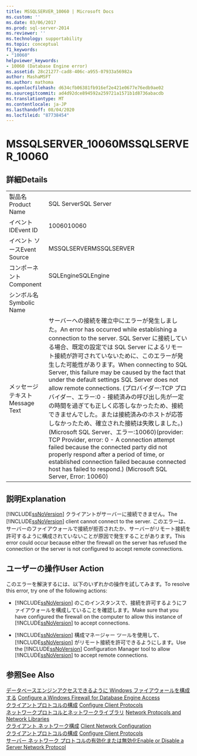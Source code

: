```yaml
---
title: MSSQLSERVER_10060 | Microsoft Docs
ms.custom: ''
ms.date: 03/06/2017
ms.prod: sql-server-2014
ms.reviewer: ''
ms.technology: supportability
ms.topic: conceptual
f1_keywords:
- "10060"
helpviewer_keywords:
- 10060 (Database Engine error)
ms.assetid: 28c21277-cad8-406c-a955-07933a56982a
author: MashaMSFT
ms.author: mathoma
ms.openlocfilehash: d634cfb06381fb916ef2e421e0677e76edb9ae02
ms.sourcegitcommit: ad4d92dce894592a259721a1571b1d8736abacdb
ms.translationtype: MT
ms.contentlocale: ja-JP
ms.lasthandoff: 08/04/2020
ms.locfileid: "87738454"
---
```

# <a name="mssqlserver_10060"></a><span data-ttu-id="43082-102">MSSQLSERVER_10060</span><span class="sxs-lookup"><span data-stu-id="43082-102">MSSQLSERVER_10060</span></span>
    
## <a name="details"></a><span data-ttu-id="43082-103">詳細</span><span class="sxs-lookup"><span data-stu-id="43082-103">Details</span></span>  
  
|||  
|-|-|  
|<span data-ttu-id="43082-104">製品名</span><span class="sxs-lookup"><span data-stu-id="43082-104">Product Name</span></span>|<span data-ttu-id="43082-105">SQL Server</span><span class="sxs-lookup"><span data-stu-id="43082-105">SQL Server</span></span>|  
|<span data-ttu-id="43082-106">イベント ID</span><span class="sxs-lookup"><span data-stu-id="43082-106">Event ID</span></span>|<span data-ttu-id="43082-107">10060</span><span class="sxs-lookup"><span data-stu-id="43082-107">10060</span></span>|  
|<span data-ttu-id="43082-108">イベント ソース</span><span class="sxs-lookup"><span data-stu-id="43082-108">Event Source</span></span>|<span data-ttu-id="43082-109">MSSQLSERVER</span><span class="sxs-lookup"><span data-stu-id="43082-109">MSSQLSERVER</span></span>|  
|<span data-ttu-id="43082-110">コンポーネント</span><span class="sxs-lookup"><span data-stu-id="43082-110">Component</span></span>|<span data-ttu-id="43082-111">SQLEngine</span><span class="sxs-lookup"><span data-stu-id="43082-111">SQLEngine</span></span>|  
|<span data-ttu-id="43082-112">シンボル名</span><span class="sxs-lookup"><span data-stu-id="43082-112">Symbolic Name</span></span>||  
|<span data-ttu-id="43082-113">メッセージ テキスト</span><span class="sxs-lookup"><span data-stu-id="43082-113">Message Text</span></span>|<span data-ttu-id="43082-114">サーバーへの接続を確立中にエラーが発生しました。</span><span class="sxs-lookup"><span data-stu-id="43082-114">An error has occurred while establishing a connection to the server.</span></span>  <span data-ttu-id="43082-115">SQL Server に接続している場合、既定の設定では SQL Server によるリモート接続が許可されていないために、このエラーが発生した可能性があります。</span><span class="sxs-lookup"><span data-stu-id="43082-115">When connecting to SQL Server, this failure may be caused by the fact that under the default settings SQL Server does not allow remote connections.</span></span> <span data-ttu-id="43082-116">(プロバイダー:TCP プロバイダー、エラー:0 - 接続済みの呼び出し先が一定の時間を過ぎても正しく応答しなかったため、接続できませんでした。または接続済みのホストが応答しなかったため、確立された接続は失敗しました。) (Microsoft SQL Server、エラー:10060)</span><span class="sxs-lookup"><span data-stu-id="43082-116">(provider: TCP Provider, error: 0 - A connection attempt failed because the connected party did not properly respond after a period of time, or established connection failed because connected host has failed to respond.) (Microsoft SQL Server, Error: 10060)</span></span>|  
  
## <a name="explanation"></a><span data-ttu-id="43082-117">説明</span><span class="sxs-lookup"><span data-stu-id="43082-117">Explanation</span></span>  
 <span data-ttu-id="43082-118">[!INCLUDE[ssNoVersion](../../includes/ssnoversion-md.md)] クライアントがサーバーに接続できません。</span><span class="sxs-lookup"><span data-stu-id="43082-118">The [!INCLUDE[ssNoVersion](../../includes/ssnoversion-md.md)] client cannot connect to the server.</span></span> <span data-ttu-id="43082-119">このエラーは、サーバーのファイアウォールで接続が拒否されたか、サーバーがリモート接続を許可するように構成されていないことが原因で発生することがあります。</span><span class="sxs-lookup"><span data-stu-id="43082-119">This error could occur because either the firewall on the server has refused the connection or the server is not configured to accept remote connections.</span></span>  
  
## <a name="user-action"></a><span data-ttu-id="43082-120">ユーザーの操作</span><span class="sxs-lookup"><span data-stu-id="43082-120">User Action</span></span>  
 <span data-ttu-id="43082-121">このエラーを解決するには、以下のいずれかの操作を試してみます。</span><span class="sxs-lookup"><span data-stu-id="43082-121">To resolve this error, try one of the following actions:</span></span>  
  
-   <span data-ttu-id="43082-122">[!INCLUDE[ssNoVersion](../../includes/ssnoversion-md.md)] のこのインスタンスで、接続を許可するようにファイアウォールを構成していることを確認します。</span><span class="sxs-lookup"><span data-stu-id="43082-122">Make sure that you have configured the firewall on the computer to allow this instance of [!INCLUDE[ssNoVersion](../../includes/ssnoversion-md.md)] to accept connections.</span></span>  
  
-   <span data-ttu-id="43082-123">[!INCLUDE[ssNoVersion](../../includes/ssnoversion-md.md)] 構成マネージャー ツールを使用して、[!INCLUDE[ssNoVersion](../../includes/ssnoversion-md.md)] がリモート接続を許可できるようにします。</span><span class="sxs-lookup"><span data-stu-id="43082-123">Use the [!INCLUDE[ssNoVersion](../../includes/ssnoversion-md.md)] Configuration Manager tool to allow [!INCLUDE[ssNoVersion](../../includes/ssnoversion-md.md)] to accept remote connections.</span></span>  
  
## <a name="see-also"></a><span data-ttu-id="43082-124">参照</span><span class="sxs-lookup"><span data-stu-id="43082-124">See Also</span></span>  
 <span data-ttu-id="43082-125">[データベースエンジンアクセスできるように Windows ファイアウォールを構成する](../../database-engine/configure-windows/configure-a-windows-firewall-for-database-engine-access.md) </span><span class="sxs-lookup"><span data-stu-id="43082-125">[Configure a Windows Firewall for Database Engine Access](../../database-engine/configure-windows/configure-a-windows-firewall-for-database-engine-access.md) </span></span>  
 <span data-ttu-id="43082-126">[クライアントプロトコルの構成](../../database-engine/configure-windows/configure-client-protocols.md) </span><span class="sxs-lookup"><span data-stu-id="43082-126">[Configure Client Protocols](../../database-engine/configure-windows/configure-client-protocols.md) </span></span>  
 <span data-ttu-id="43082-127">[ネットワークプロトコルとネットワークライブラリ](../../sql-server/install/network-protocols-and-network-libraries.md) </span><span class="sxs-lookup"><span data-stu-id="43082-127">[Network Protocols and Network Libraries](../../sql-server/install/network-protocols-and-network-libraries.md) </span></span>  
 <span data-ttu-id="43082-128">[クライアント ネットワーク構成](../../database-engine/configure-windows/client-network-configuration.md) </span><span class="sxs-lookup"><span data-stu-id="43082-128">[Client Network Configuration](../../database-engine/configure-windows/client-network-configuration.md) </span></span>  
 <span data-ttu-id="43082-129">[クライアントプロトコルの構成](../../database-engine/configure-windows/configure-client-protocols.md) </span><span class="sxs-lookup"><span data-stu-id="43082-129">[Configure Client Protocols](../../database-engine/configure-windows/configure-client-protocols.md) </span></span>  
 [<span data-ttu-id="43082-130">サーバー ネットワーク プロトコルの有効化または無効化</span><span class="sxs-lookup"><span data-stu-id="43082-130">Enable or Disable a Server Network Protocol</span></span>](../../database-engine/configure-windows/enable-or-disable-a-server-network-protocol.md)  
  
  
